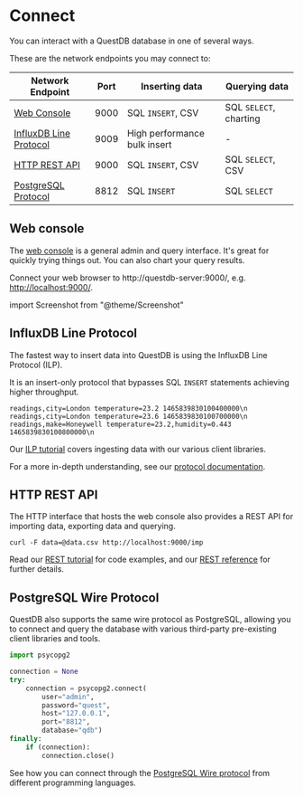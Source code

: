 # Connect

You can interact with a QuestDB database in one of several ways.

These are the network endpoints you may connect to:

|Network Endpoint|Port|Inserting data|Querying data|
|----------------|----|--------------|-------------|
|[Web Console](web-console)|9000|SQL `INSERT`, CSV|SQL `SELECT`, charting|
|[InfluxDB Line Protocol](ilp)|9009|High performance bulk insert|-|
|[HTTP REST API](rest)|9000|SQL `INSERT`, CSV|SQL `SELECT`, CSV|
|[PostgreSQL Protocol](postgres)|8812|SQL `INSERT`|SQL `SELECT`|


## Web console

The [web console](web-console) is a general admin and query interface.
It's great for quickly trying things out. You can also chart your query results.

Connect your web browser to http://questdb-server:9000/, e.g.
[http://localhost:9000/](http://localhost:9000/).

import Screenshot from "@theme/Screenshot"

<Screenshot
  alt="Screenshot of the Web Console"
  height={375}
  small
  src="/img/docs/console/overview.png"
  width={500}
/>

## InfluxDB Line Protocol

The fastest way to insert data into QuestDB is using the InfluxDB Line
Protocol (ILP).

It is an insert-only protocol that bypasses SQL `INSERT` statements achieving
higher throughput.

```shell
readings,city=London temperature=23.2 1465839830100400000\n
readings,city=London temperature=23.6 1465839830100700000\n
readings,make=Honeywell temperature=23.2,humidity=0.443 1465839830100800000\n
```

Our [ILP tutorial](ilp) covers ingesting data with our various client libraries.

For a more in-depth understanding, see our
[protocol documentation](/docs/reference/api/ilp/overview).

## HTTP REST API

The HTTP interface that hosts the web console also provides a REST API for
importing data, exporting data and querying.

```shell
curl -F data=@data.csv http://localhost:9000/imp
```

Read our [REST tutorial](rest) for code examples, and our
[REST reference](/docs/reference/api/rest) for further details.

## PostgreSQL Wire Protocol

QuestDB also supports the same wire protocol as PostgreSQL, allowing you to
connect and query the database with various third-party pre-existing client
libraries and tools.

```python
import psycopg2

connection = None
try:
    connection = psycopg2.connect(
        user="admin",
        password="quest",
        host="127.0.0.1",
        port="8812",
        database="qdb")
finally:
    if (connection):
        connection.close()
```

See how you can connect through the [PostgreSQL Wire protocol](postgres) from
different programming languages.
